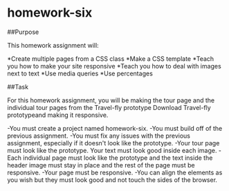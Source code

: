 # homework-six

##Purpose

This homework assignment will:

*Create multiple pages from a CSS class 
*Make a CSS template
*Teach you how to make your site responsive
*Teach you how to deal with images next to text 
*Use media queries
*Use percentages

##Task

For this homework assignment, you will be making the tour page and the individual tour pages from the Travel-fly prototype Download Travel-fly prototypeand making it responsive.

-You must create a project named homework-six.
-You must build off of the previous assignment. 
-You must fix any issues with the previous assignment, especially if it doesn't look like the prototype. 
-Your tour page must look like the prototype. Your text must look good inside each image. 
-Each individual page must look like the prototype and the text inside the header image must stay in place and the rest of the page must be responsive. 
-Your page must be responsive. 
-You can align the elements as you wish but they must look good and not touch the sides of the browser.
